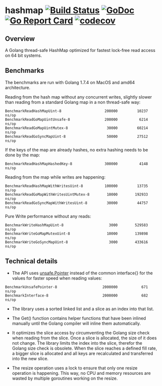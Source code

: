 # hashmap [![Build Status](https://travis-ci.org/cornelk/hashmap.svg?branch=master)](https://travis-ci.org/cornelk/hashmap) [![GoDoc](https://godoc.org/github.com/cornelk/hashmap?status.svg)](https://godoc.org/github.com/cornelk/hashmap) [![Go Report Card](https://goreportcard.com/badge/cornelk/hashmap)](https://goreportcard.com/report/github.com/cornelk/hashmap) [![codecov](https://codecov.io/gh/cornelk/hashmap/branch/master/graph/badge.svg)](https://codecov.io/gh/cornelk/hashmap)

## Overview

A Golang thread-safe HashMap optimized for fastest lock-free read access on 64 bit systems.

## Benchmarks

The benchmarks are run with Golang 1.7.4 on MacOS and amd64 architecture.

Reading from the hash map without any concurrent writes, slightly slower than reading from a standard Golang map in a non thread-safe way:

```
BenchmarkReadHashMapUint-8                	  200000	     10237 ns/op
BenchmarkReadGoMapUintUnsafe-8            	  200000	      6214 ns/op
BenchmarkReadGoMapUintMutex-8             	   30000	     60214 ns/op
BenchmarkReadGoSyncMapUint-8              	   50000	     27512 ns/op
```

If the keys of the map are already hashes, no extra hashing needs to be done by the map:

```
BenchmarkReadHashMapHashedKey-8           	  300000	      4148 ns/op
```

Reading from the map while writes are happening:
```
BenchmarkReadHashMapWithWritesUint-8      	  100000	     13735 ns/op
BenchmarkReadGoMapWithWritesUintMutex-8   	   10000	    192933 ns/op
BenchmarkReadGoSyncMapWithWritesUint-8    	   30000	     44757 ns/op
```

Pure Write performance without any reads:

```
BenchmarkWriteHashMapUint-8               	    3000	    529583 ns/op
BenchmarkWriteGoMapMutexUint-8            	   10000	    139898 ns/op
BenchmarkWriteGoSyncMapUint-8             	    3000	    433616 ns/op
```

## Technical details

* The API uses [unsafe.Pointer](https://golang.org/pkg/unsafe/#Pointer) instead of the common interface{} for the values for faster speed when reading values:

```
BenchmarkUnsafePointer-8                  	 2000000	       671 ns/op
BenchmarkInterface-8                      	 2000000	       682 ns/op
```

* The library uses a sorted linked list and a slice as an index into that list.

* The Get() function contains helper functions that have been inlined manually until the Golang compiler will inline them automatically.

* It optimizes the slice access by circumventing the Golang size check when reading from the slice. Once a slice is allocated, the size of it does not change.
The library limits the index into the slice, therefor the Golang size check is obsolete. When the slice reaches a defined fill rate, a bigger slice is allocated
and all keys are recalculated and transferred into the new slice.

* The resize operation uses a lock to ensure that only one resize operation is happening. This way, no CPU and memory resources are wasted by multiple goroutines working on the resize.
